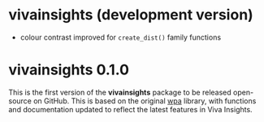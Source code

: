 # vivainsights (development version)

- colour contrast improved for `create_dist()` family functions

# vivainsights 0.1.0

This is the first version of the **vivainsights** package to be released open-source on GitHub. This is based on the original [wpa](https://microsoft.github.io/wpa/) library, with functions and documentation updated to reflect the latest features in Viva Insights.
